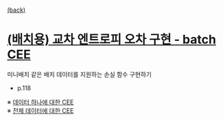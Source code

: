 [(back)](https://github.com/DoranLyong/DL_coding_master/tree/master/Self_tutorial/3_learning/MNIST_learning/3_mini-batch)

# [(배치용) 교차 엔트로피 오차 구현 - batch CEE](https://blog.naver.com/cheeryun/221380874718)
미니배치 같은 배치 데이터를 지원하는 손실 함수 구현하기 
* p.118

※ [데이터 하나에 대한 CEE](https://github.com/DoranLyong/DL_coding_master/tree/master/Self_tutorial/3_learning/MNIST_learning/2_loss_function/2_CEE) <br/>
※ [전체 데이터에 대한 CEE](https://github.com/DoranLyong/DL_coding_master/tree/master/Self_tutorial/3_learning/MNIST_learning/3_mini-batch)

